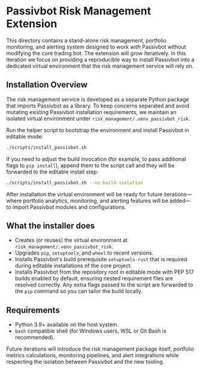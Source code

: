 # Passivbot Risk Management Extension

This directory contains a stand-alone risk management, portfolio monitoring,
and alerting system designed to work *with* Passivbot without modifying the
core trading bot.  The extension will grow iteratively.  In this iteration we
focus on providing a reproducible way to install Passivbot into a dedicated
virtual environment that the risk management service will rely on.

## Installation Overview

The risk management service is developed as a separate Python package that
imports Passivbot as a library.  To keep concerns separated and avoid mutating
existing Passivbot installation requirements, we maintain an isolated virtual
environment under `risk_management/.venv_passivbot_risk`.

Run the helper script to bootstrap the environment and install Passivbot in
editable mode:

```bash
./scripts/install_passivbot.sh
```

If you need to adjust the build invocation (for example, to pass additional
flags to `pip install`), append them to the script call and they will be
forwarded to the editable install step:

```bash
./scripts/install_passivbot.sh --no-build-isolation
```

After installation the virtual environment will be ready for future
iterations—where portfolio analytics, monitoring, and alerting features will be
added—to import Passivbot modules and configurations.

## What the installer does

* Creates (or reuses) the virtual environment at
  `risk_management/.venv_passivbot_risk`.
* Upgrades `pip`, `setuptools`, and `wheel` to recent versions.
* Installs Passivbot's build prerequisite `setuptools-rust` that is
  required during editable installations of the core project.
* Installs Passivbot from the repository root in editable mode with PEP 517
  builds enabled by default, ensuring nested requirement files are resolved
  correctly. Any extra flags passed to the script are forwarded to the `pip`
  command so you can tailor the build locally.

## Requirements

* Python 3.9+ available on the host system.
* `bash` compatible shell (for Windows users, WSL or Git Bash is recommended).

Future iterations will introduce the risk management package itself, portfolio
metrics calculations, monitoring pipelines, and alert integrations while
respecting the isolation between Passivbot and the new tooling.
